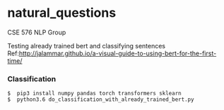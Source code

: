 # natural_questions
CSE 576 NLP Group

Testing already trained bert and classifying sentences
Ref:http://jalammar.github.io/a-visual-guide-to-using-bert-for-the-first-time/


### Classification
```
$  pip3 install numpy pandas torch transformers sklearn
$  python3.6 do_classification_with_already_trained_bert.py
```

